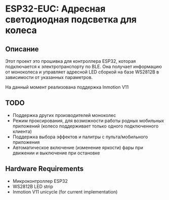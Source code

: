# ESP32-EUC: Адресная светодиодная подсветка для колеса

## Описание

Этот проект это прошивка для контроллера ESP32, которая подключается к электротранспорту по BLE. Она получает информацию от моноколеса и управляет адресной LED сборкой на базе WS2812B в зависимости от указанных параметров.

На данный момент реализована поддержка Inmotion V11

## TODO
- Поддержка других производителей моноколес
- Режим проксирования, для возможности работы родных мобильных приложений (колесо поддерживает только одного подключенного клиента)
- Поддержка выбора эффектов и палитры с пульта/мобильного приложения
- Автоматическое включение (изменение яркости) фары при движении и выключение при остановке

## Hardware Requirements

- Микроконтроллер ESP32
- WS2812B LED strip
- Inmotion V11 unicycle (for current implementation)
